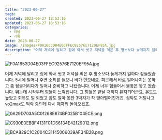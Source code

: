 ```yaml
---
title: "2023-06-27"
tags:
created: 2023-06-27 18:53:16
updated: 2023-06-27 18:53:16
categories:
  - 러닝
  - 기록
date: 2023-06-27
image: /images/F0A1653D04E03FFEC92576E7120EF95A.jpg
description: "어제 저녁에 달리고 집에 와서 씻고 저녁을 먹은 후 평소보다 늦게까지 일하다 잠들었습니다. 5시에 일어나 주변 소리를 들으니 비가 안오네요. 피곤해서 바로 일어나지는 못하고 좀 뒹굴거리다가 일어나 준비하고 나왔습니다. 어제 너무 힘들어서 물통은 놓고 왔습니다. 뛰는데 시작부터 힘듦이 느"
---
```


![F0A1653D04E03FFEC92576E7120EF95A.jpg](/images/F0A1653D04E03FFEC92576E7120EF95A.jpg)
 
 

어제 저녁에 달리고 집에 와서 씻고 저녁을 먹은 후 평소보다 늦게까지 일하다 잠들었습니다. 5시에 일어나 주변 소리를 들으니 비가 안오네요. 피곤해서 바로 일어나지는 못하고 좀 뒹굴거리다가 일어나 준비하고 나왔습니다.
어제 너무 힘들어서 물통은 놓고 왔습니다. 뛰는데 시작부터 힘듦이 느껴집니다. 그 힘듦은 끝날 때까지 유지되더군요. 온도도 높았고 회복도 덜 되었고 잠도 얼마 못잔 3박자가 착 맞아떨어진거죠.
심박도 거덜나고 vo2max도 떡락 중인데 다시 제자리 돌아오겠죠.

 
 ![0A29D703A5C01268E874BF025B104ECE.png](/images/0A29D703A5C01268E874BF025B104ECE.png)
 
 

 
 ![C930E0EBBF4131F01D66134E42129012.png](/images/C930E0EBBF4131F01D66134E42129012.png)
 
 

 
 ![BCA829C1C2004C31145006039AF34B28.png](/images/BCA829C1C2004C31145006039AF34B28.png)
